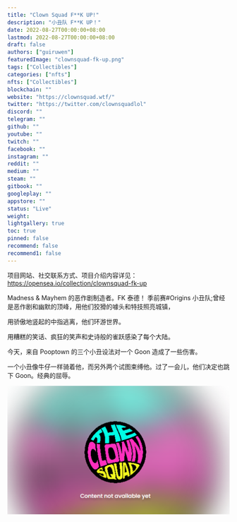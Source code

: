 ```yaml
---
title: "Clown Squad F**K UP!"
description: "小丑队 F**K UP！"
date: 2022-08-27T00:00:00+08:00
lastmod: 2022-08-27T00:00:00+08:00
draft: false
authors: ["guiruwen"]
featuredImage: "clownsquad-fk-up.png"
tags: ["Collectibles"]
categories: ["nfts"]
nfts: ["Collectibles"]
blockchain: ""
website: "https://clownsquad.wtf/"
twitter: "https://twitter.com/clownsquadlol"
discord: ""
telegram: ""
github: ""
youtube: ""
twitch: ""
facebook: ""
instagram: ""
reddit: ""
medium: ""
steam: ""
gitbook: ""
googleplay: ""
appstore: ""
status: "Live"
weight: 
lightgallery: true
toc: true
pinned: false
recommend: false
recommend1: false
---
```

项目网站、社交联系方式、项目介绍内容详见：https://opensea.io/collection/clownsquad-fk-up

Madness & Mayhem 的恶作剧制造者。FK 泰德！ 季前赛#Origins
小丑队;曾经是恶作剧和幽默的顶峰，用他们狡猾的噱头和特技照亮城镇，

用骄傲地竖起的中指逃离，他们环游世界。

用糟糕的笑话、疯狂的笑声和史诗般的雀跃感染了每个大陆。

今天，来自 Pooptown 的三个小丑设法对一个 Goon 造成了一些伤害。

一个小丑像牛仔一样骑着他，而另外两个试图束缚他。过了一会儿，他们决定也跳下 Goon。经典的屈辱。

![nft](01.png)